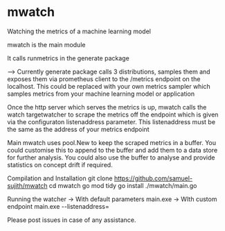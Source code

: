 # mwatch
Watching the metrics of a machine learning model

mwatch is the main module 

It calls runmetrics in the generate package

--> Currently generate package calls 3 distributions, samples them and exposes them via prometheus client to the /metrics endpoint on the localhost. This could be replaced with your own metrics sampler which samples metrics from your machine learning model or application

Once the http server which serves the metrics is up, mwatch calls the watch targetwatcher to scrape the metrics off the endpoint which is given via the configuraton listenaddress parameter. This listenaddress must be the same as the address of your metrics endpoint

Main mwatch uses pool.New to keep the scraped metrics in a buffer. You could customise this to append to the buffer and add them to a data store for further analysis. You could also use the buffer to analyse and provide statistics on concept drift if required.

Compilation and Installation
git clone https://github.com/samuel-sujith/mwatch
cd mwatch
go mod tidy
go install ./mwatch/main.go

Running the watcher
-> With default parameters
main.exe
-> WIth custom endpoint
main.exe --listenaddress=<customendpoint>

Please post issues in case of any assistance.
